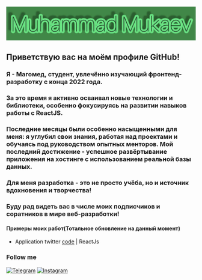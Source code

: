 [![Header](https://github.com/Grom013/Grom013/blob/main/assets/photo_2021-12-13_21-28-00.jpg)]()

## Приветствую вас на моём профиле GitHub! 

### Я - Магомед, студент, увлечённо изучающий фронтенд-разработку с конца 2022 года. 

### За это время я активно осваивал новые технологии и библиотеки, особенно фокусируясь на развитии навыков работы с ReactJS.

### Последние месяцы были особенно насыщенными для меня: я углубил свои знания, работая над проектами и обучаясь под руководством опытных менторов. Мой последний достижение - успешное развёртывание приложения на хостинге с использованием реальной базы данных.

### Для меня разработка - это не просто учёба, но и источник вдохновения и творчества!
### Буду рад видеть вас в числе моих подписчиков и соратников в мире веб-разработки!

#### Примеры моих работ(Тотальное обновление на данный момент)

- Application twitter [code](https://github.com/Grom013/twitter) | ReactJs

### Follow me

[![Telegram](https://img.shields.io/badge/Telegram-red?style=social&logo=telegram)](https://teleg.run/mvl013)
[![Instagram](https://img.shields.io/badge/Instagram-red?style=social&logo=instagram)](https://instagram.com/m_mukaev77?utm_medium=copy_link)
